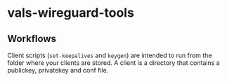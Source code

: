 # vals-wireguard-tools

## Workflows

Client scripts (`set-keepalives` and `keygen`) are intended to run from the folder where your clients are stored. A client is a directory that contains a publickey, privatekey and conf file.

